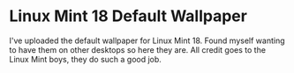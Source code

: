 # Linux Mint 18 Default Wallpaper
I've uploaded the default wallpaper for Linux Mint 18. Found myself wanting to have them on other desktops so here they are. 
All credit goes to the Linux Mint boys, they do such a good job.
